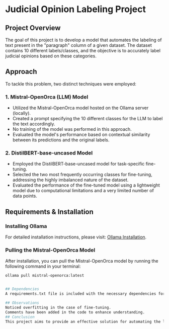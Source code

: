 # Judicial Opinion Labeling Project

## Project Overview
The goal of this project is to develop a model that automates the labeling of text present in the "paragraph" column of a given dataset. The dataset contains 10 different labels/classes, and the objective is to accurately label judicial opinions based on these categories.

## Approach
To tackle this problem, two distinct techniques were employed:

### 1. Mistral-OpenOrca (LLM) Model
- Utilized the Mistral-OpenOrca model hosted on the Ollama server (locally).
- Created a prompt specifying the 10 different classes for the LLM to label the text accordingly.
- No training of the model was performed in this approach.
- Evaluated the model's performance based on contextual similarity between its predictions and the original labels.

### 2. DistilBERT-base-uncased Model
- Employed the DistilBERT-base-uncased model for task-specific fine-tuning.
- Selected the two most frequently occurring classes for fine-tuning, addressing the highly imbalanced nature of the dataset.
- Evaluated the performance of the fine-tuned model using a lightweight model due to computational limitations and a very limited number of data points.

## Requirements & Installation

### Installing Ollama
For detailed installation instructions, please visit: [Ollama Installation](https://ollama.com/download/windows).

### Pulling the Mistral-OpenOrca Model
After installation, you can pull the Mistral-OpenOrca model by running the following command in your terminal:
```bash
ollama pull mistral-openorca:latest


## Dependencies
A requirements.txt file is included with the necessary dependencies for this project. Ensure to install all required packages listed in this file.

## Observations
Noticed overfitting in the case of fine-tuning.
Comments have been added in the code to enhance understanding.
## Conclusion
This project aims to provide an effective solution for automating the labeling of judicial opinions using state-of-the-art machine learning techniques. The combination of LLM and fine-tuned models addresses the complexity of the task while accounting for dataset imbalances.
